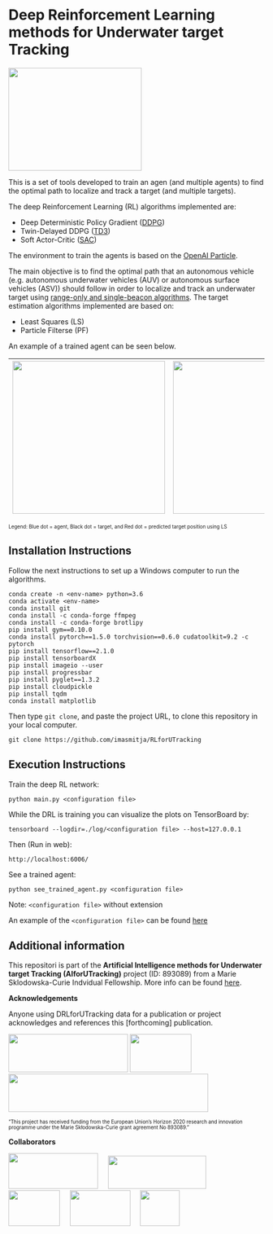 # Deep Reinforcement Learning methods for Underwater target Tracking
<img src="https://github.com/imasmitja/RLforUTracking/blob/main/logos/RLforUTracking_logo.PNG" width="262" height="202"/>

This is a set of tools developed to train an agen (and multiple agents) to find the optimal path to localize and track a target (and multiple targets).

The deep Reinforcement Learning (RL) algorithms implemented are:

- Deep Deterministic Policy Gradient ([DDPG](https://spinningup.openai.com/en/latest/algorithms/ddpg.html))
- Twin-Delayed DDPG ([TD3](https://spinningup.openai.com/en/latest/algorithms/td3.html))
- Soft Actor-Critic ([SAC](https://spinningup.openai.com/en/latest/algorithms/sac.html))

The environment to train the agents is based on the [OpenAI Particle](https://github.com/openai/multiagent-particle-envs).

The main objective is to find the optimal path that an autonomous vehicle (e.g. autonomous underwater vehicles (AUV) or autonomous surface vehicles (ASV)) should follow in order to localize and track an underwater target using [range-only and single-beacon algorithms](https://journals.sagepub.com/doi/10.1177/0278364918802351). The target estimation algorithms implemented are based on:

- Least Squares (LS)
- Particle Filterse (PF)

An example of a trained agent can be seen below.

| <img src="https://github.com/imasmitja/DRL4AUV/blob/main/trained_saca.gif" width="300" height="300"/> | <img src="https://github.com/imasmitja/DRL4AUV/blob/main/trained_sacc.gif" width="300" height="300"/> |
| --- | --- |

<sup><sub>Legend: Blue dot = agent, Black dot = target, and Red dot = predicted target position using LS</sup></sub>

## Installation Instructions
Follow the next instructions to set up a Windows computer to run the algorithms.

```
conda create -n <env-name> python=3.6
conda activate <env-name>
conda install git
conda install -c conda-forge ffmpeg
conda install -c conda-forge brotlipy
pip install gym==0.10.0
conda install pytorch==1.5.0 torchvision==0.6.0 cudatoolkit=9.2 -c pytorch
pip install tensorflow==2.1.0
pip install tensorboardX
pip install imageio --user
pip install progressbar
pip install pyglet==1.3.2
pip install cloudpickle
pip install tqdm
conda install matplotlib
```

Then type `git clone`, and paste the project URL, to clone this repository in your local computer.

```
git clone https://github.com/imasmitja/RLforUTracking
```

## Execution Instructions
Train the deep RL network:

```
python main.py <configuration file>
```

While the DRL is training you can visualize the plots on TensorBoard by:

```
tensorboard --logdir=./log/<configuration file> --host=127.0.0.1
```

Then (Run in web):

```
http://localhost:6006/
```

See a trained agent:

```
python see_trained_agent.py <configuration file>
```

Note: `<configuration file>` without extension

An example of the `<configuration file>` can be found [here](https://github.com/imasmitja/DRL4AUV/blob/main/test_configuration.txt)
  
## Additional information


This repositori is part of the **Artificial Intelligence methods for Underwater target Tracking (AIforUTracking)** project (ID: 893089) from a Marie Sklodowska-Curie Indvidual Fellowship. More info can be found [here](https://cordis.europa.eu/project/id/893089).

**Acknowledgements** 

Anyone using DRLforUTracking data for a publication or project acknowledges and references this [forthcoming] publication.


<img src="https://github.com/imasmitja/DRLforUTracking/blob/main/logos/mscacolor.png" width="235" height="75"/> <img src="https://github.com/imasmitja/DRLforUTracking/blob/main/logos/euflag.png" width="121" height="75"/> <img src="https://github.com/imasmitja/DRLforUTracking/blob/main/logos/logos_poc_aei_2021.jpg" width="393" height="75"/>

<sub><sup>“This project has received funding from the European Union’s Horizon 2020 research and innovation programme under the Marie Skłodowska-Curie grant agreement No 893089.”</sup></sub>


**Collaborators**

<img src="https://github.com/imasmitja/DRLforUTracking/blob/main/logos/icm.jpg" width="176" height="70"/> &nbsp; &nbsp; <img src="https://github.com/imasmitja/DRLforUTracking/blob/main/logos/mbari.png" width="193" height="65"/> &nbsp; &nbsp; <img src="https://github.com/imasmitja/DRLforUTracking/blob/main/logos/udg.png" width="101" height="70"/> &nbsp; &nbsp; <img src="https://github.com/imasmitja/DRLforUTracking/blob/main/logos/upc.png" width="119" height="70"/> &nbsp; &nbsp; 
<img src="https://github.com/imasmitja/DRLforUTracking/blob/main/logos/bsc.png" width="78" height="70"/>
